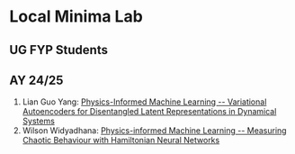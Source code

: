 # Local Minima Lab

## UG FYP Students

## AY 24/25

1. Lian Guo Yang: [Physics-Informed Machine Learning -- Variational Autoencoders for Disentangled Latent Representations in Dynamical Systems](AY2425/H0811680.pdf)
1. Wilson Widyadhana: [Physics-informed Machine Learning -- Measuring Chaotic Behaviour with Hamiltonian Neural Networks](AY2425/H0811740.pdf)


